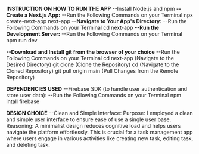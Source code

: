 **INSTRUCTION ON HOW TO RUN THE APP**
--Install Node.js and npm
**--Create a Next.js App:**
--Run the Following Commands on your Terminal
	npx create-next-app next-app
**--Navigate to Your App's Directory:**
--Run the Following Commands on your Terminal
	cd next-app
**--Run the Development Server:**
--Run the Following Commands on your Terminal
	npm run dev
 
**--Download and Install git from the browser of your choice** 
--Run the Following Commands on your Terminal
	cd next-app (Navigate to the Desired Directory)
	git clone <repository-url> (Clone the Repository)
	cd <repository-url> (Navigate to the Cloned Repository)
	git pull origin main (Pull Changes from the Remote Repository)

**DEPENDENCIES USED**
--Firebase SDK (to handle user authentication and store user data):
--Run the Following Commands on your Terminal
	npm intall firebase

 **DESIGN CHOICE**
--Clean and Simple Interface:
	Purpose: I employed a clean and simple user interface to ensure ease of use a single user base.
	Reasoning: A minimalist design reduces cognitive load and helps users navigate the platform effortlessly. This is crucial for a task management app where users engage in various activities like creating new task, editing task, and deleting task.
